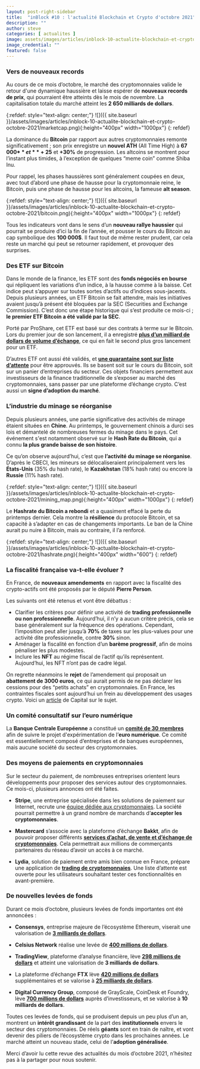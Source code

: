 ```yaml
---
layout: post-right-sidebar
title:  "inBlock #10 : l'actualité Blockchain et Crypto d'octobre 2021"
description: ""
author: steve
categories: [ actualites ]
image: assets/images/articles/inblock-10-actualite-blockchain-et-crypto-octobre-2021/1.png
image_credential: ""
featured: false
---
```


### Vers de nouveaux records

Au cours de ce mois d’octobre, le marché des cryptomonnaies valide le retour d'une dynamique haussière et laisse espérer de **nouveaux records de prix**, qui pourraient être atteints dès le mois de novembre. La capitalisation totale du marché atteint les **2 650 milliards de dollars**. 

{:refdef: style="text-align: center;"}
![]({{ site.baseurl }}/assets/images/articles/inblock-10-actualite-blockchain-et-crypto-octobre-2021/marketcap.png){:height="400px" width="1000px"}
{: refdef}

La dominance du **Bitcoin** par rapport aux autres cryptomonnaies remonte significativement ; son prix enregistre un **nouvel ATH** (All Time High) à **67 000$** et **+25%** en un mois. Sur la même lancée, **Ethereum** a atteint les **4 460$** et **+30%** de progression. Les altcoins se montrent pour l’instant plus timides, à l’exception de quelques “meme coin” comme Shiba Inu. 

Pour rappel, les phases haussières sont généralement coupées en deux, avec tout d’abord une phase de hausse pour la cryptomonnaie reine, le Bitcoin, puis une phase de hausse pour les altcoins, la fameuse **alt season**. 

{:refdef: style="text-align: center;"}
![]({{ site.baseurl }}/assets/images/articles/inblock-10-actualite-blockchain-et-crypto-octobre-2021/bitcoin.png){:height="400px" width="1000px"}
{: refdef}

Tous les indicateurs vont dans le sens d’un **nouveau rallye haussier** qui pourrait se produire d’ici la fin de l’année, et pousser le cours du Bitcoin au cap symbolique des **100 000$**. Il faut tout de même rester prudent, car cela reste un marché qui peut se retourner rapidement, et provoquer des surprises. 

### Des ETF sur Bitcoin

Dans le monde de la finance, les ETF sont des **fonds négociés en bourse** qui répliquent les variations d’un indice, à la hausse comme à la baisse. Cet indice peut s’appuyer sur toutes sortes d’actifs ou d’indices sous-jacents. Depuis plusieurs années, un ETF Bitcoin se fait attendre, mais les initiatives avaient jusqu’à présent été bloquées par la SEC  (Securities and Exchange Commission). C’est donc une étape historique qui s’est produite ce mois-ci ; **le premier ETF Bitcoin a été validé par la SEC**.

Porté par ProShare, cet ETF est basé sur des contrats à terme sur le Bitcoin. Lors du premier jour de son lancement, il a enregistré [**plus d’un milliard de dollars de volume d’échange**](https://www.theblockcrypto.com/linked/121364/proshares-bitcoin-futures-etf-sees-historic-nearly-1-billion-trading-day), ce qui en fait le second plus gros lancement pour un ETF. 

D’autres ETF ont aussi été validés, et [**une quarantaine sont sur liste d’attente**](https://twitter.com/cryptounfolded/status/1453791172850298883/photo/1) pour être approuvés. Ils se basent soit sur le cours du Bitcoin, soit sur un panier d’entreprises du secteur. Ces objets financiers permettent aux investisseurs de la finance traditionnelle de s’exposer au marché des cryptomonnaies, sans passer par une plateforme d’échange crypto. C’est aussi un **signe d’adoption du marché**.

### L’industrie du minage se réorganise

Depuis plusieurs années, une partie significative des activités de minage étaient situées en **Chine**. Au printemps, le gouvernement chinois a durci ses lois et démantelé de nombreuses fermes du minage dans le pays. Cet événement s'est notamment observé sur le **Hash Rate du Bitcoin**, qui a connu **la plus grande baisse de son histoire**. 

Ce qu’on observe aujourd’hui, c’est que **l’activité du minage se réorganise**. D’après le CBECI, les mineurs se délocaliseraient principalement vers les **États-Unis** (35% du hash rate), le **Kazakhstan** (18% hash rate) ou encore la **Russie** (11% hash rate). 

{:refdef: style="text-align: center;"}
![]({{ site.baseurl }}/assets/images/articles/inblock-10-actualite-blockchain-et-crypto-octobre-2021/mining_map.png){:height="400px" width="1000px"}
{: refdef}

Le **Hashrate du Bitcoin a rebondi** et a quasiment effacé la perte du printemps dernier.  Cela montre la **résilience** du protocole Bitcoin, et sa capacité à s’adapter en cas de changements importants. Le ban de la Chine aurait pu nuire à Bitcoin, mais au contraire, il l’a renforcé.  

{:refdef: style="text-align: center;"}
![]({{ site.baseurl }}/assets/images/articles/inblock-10-actualite-blockchain-et-crypto-octobre-2021/hashrate.png){:height="400px" width="600"}
{: refdef}

### La fiscalité française va-t-elle évoluer ? 

En France, de **nouveaux amendements** en rapport avec la fiscalité des crypto-actifs ont été proposés par le député **Pierre Person**.

Les suivants ont été retenus et vont être débattus : 
- Clarifier les critères pour définir une activité de **trading professionnelle ou non professionnelle**. Aujourd’hui, il n’y a aucun critère précis, cela se base généralement sur la fréquence des opérations.  Cependant, l’imposition peut aller jusqu’à **70%** de taxes sur les plus-values pour une activité dite professionnelle, contre **30%** sinon. 
- Aménager la fiscalité en fonction d’un **barème progressif**, afin de moins pénaliser les plus modestes. 
- Inclure les **NFT** au régime fiscal de l’actif qu’ils représentent. Aujourd’hui, les NFT n’ont pas de cadre légal. 

On regrette néanmoins le **rejet** de l’amendement qui proposait un **abattement de 3000 euros**, ce qui aurait permis de ne pas déclarer les cessions pour des “petits achats” en cryptomonnaies. En France, les contraintes fiscales sont aujourd’hui un frein au développement des usages crypto. Voici un [article](https://www.capital.fr/votre-argent/fiscalite-des-cryptos-les-amendements-qui-seront-debattus-a-lassemblee-1416637) de Capital sur le sujet.


### Un comité consultatif sur l’euro numérique

La **Banque Centrale Européenne** a constitué un [**comité de 30 membres**](https://www.ecb.europa.eu/press/pr/date/2021/html/ecb.pr211025~08af93ada7.en.html) afin de suivre le projet d'expérimentation de l’**euro numérique**. Ce comité est essentiellement composé d’entreprises et de banques européennes, mais aucune société du secteur des cryptomonnaies.

### Des moyens de paiements en cryptomonnaies

Sur le secteur du paiement, de nombreuses entreprises orientent leurs développements pour proposer des services autour des cryptomonnaies. Ce mois-ci, plusieurs annonces ont été faites.

- **Stripe**, une entreprise spécialisée dans les solutions de paiement sur Internet, recrute une [équipe dédiée aux cryptomonnaies](https://twitter.com/gregory_raymond/status/1447953620935352320). La société pourrait permettre à un grand nombre de marchands d’**accepter les cryptomonnaies**. 

- **Mastercard** s’associe avec la plateforme d’échange **Bakkt**, afin de pouvoir proposer différents [**services d’achat, de vente et d’échange de cryptomonnaies**](https://www.cnbc.com/2021/10/25/mastercard-says-any-bank-or-merchant-on-its-vast-network-can-soon-offer-crypto-services.html). Cela permettrait aux millions de commerçants partenaires du réseau d’avoir un accès à ce marché. 

- **Lydia**, solution de paiement entre amis bien connue en France, prépare une application de [**trading de cryptomonnaies**](https://www.presse-citron.net/lydia-cryptomonnaie-trading/). Une liste d’attente est ouverte pour les utilisateurs souhaitant tester ces fonctionnalités en avant-première. 

### De nouvelles levées de fonds


Durant ce mois d’octobre, plusieurs levées de fonds importantes ont été annoncées : 
- **Consensys**, entreprise majeure de l’écosystème Ethereum, viserait une valorisation de [**3 milliards de dollars**](https://www.ft.com/content/1773d1ed-0df0-46c1-9732-223c4012bc48). 

- **Celsius Network** réalise une levée de [**400 millions de dollars**](https://www.ft.com/content/b47c9499-f4a6-46f4-991b-e8f7f20d49e2). 

- **TradingView**, plateforme d’analyse financière, lève [**298 millions de dollars**](https://cryptoast.fr/tradingview-leve-298-millions-dollars/) et atteint une valorisation de **3 milliards de dollars**. 

- La plateforme d’échange **FTX** lève [**420 millions de dollars**](https://cryptoast.fr/ftx-leve-420-69-millions-dollars-valorisation-25-milliards/) supplémentaires et se valorise à [**25 milliards de dollars**](https://www.wsj.com/articles/digital-currency-group-wants-to-be-cryptos-standard-oil-11635764400). 

- **Digital Currency Group**, composé de GrayScale, CoinDesk et Foundry, lève [**700 millions de dollars**](https://www.wsj.com/articles/digital-currency-group-wants-to-be-cryptos-standard-oil-11635764400) auprès d’investisseurs, et se valorise à **10 milliards de dollars**.

Toutes ces levées de fonds, qui se produisent depuis un peu plus d’un an, montrent un **intérêt grandissant** de la part des **institutionnels** envers le secteur des cryptomonnaies. De réels **géants** sont en train de naître, et vont devenir des piliers de l’écosystème crypto dans les prochaines années. Le marché atteint un nouveau stade, celui de l’**adoption généralisée**. 

Merci d’avoir lu cette revue des actualités du mois d’octobre 2021, n’hésitez pas à la partager pour nous soutenir. 
